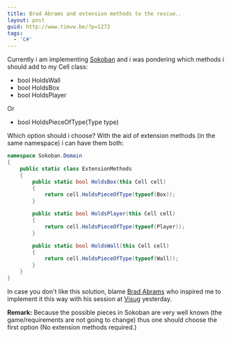 ```yaml
---
title: Brad Abrams and extension methods to the rescue..
layout: post
guid: http://www.timvw.be/?p=1273
tags:
  - 'C#'
---
```

Currently i am implementing [Sokoban](http://en.wikipedia.org/wiki/Sokoban) and i was pondering which methods i should add to my Cell class:

  * bool HoldsWall
  * bool HoldsBox
  * bool HoldsPlayer

Or

  * bool HoldsPieceOfType(Type type)

Which option should i choose? With the aid of extension methods (in the same namespace) i can have them both:

```csharp
namespace Sokoban.Domain
{
	public static class ExtensionMethods
	{
		public static bool HoldsBox(this Cell cell)
		{
			return cell.HoldsPieceOfType(typeof(Box));
		}

		public static bool HoldsPlayer(this Cell cell)
		{
			return cell.HoldsPieceOfType(typeof(Player));
		}

		public static bool HoldsWall(this Cell cell)
		{
			return cell.HoldsPieceOfType(typeof(Wall));
		}
	}
}
```

In case you don't like this solution, blame [Brad Abrams](http://blogs.msdn.com/brada/) who inspired me to implement it this way with his session at [Visug](http://www.visug.be) yesterday.

**Remark:** Because the possible pieces in Sokoban are very well known (the game/requirements are not going to change) thus one should choose the first option (No extension methods required.)
